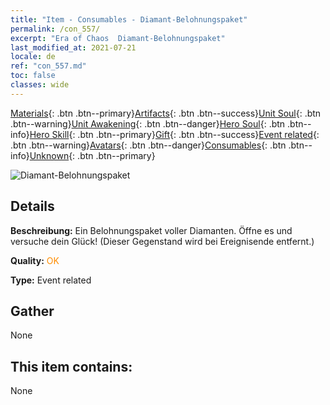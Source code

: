 ```yaml
---
title: "Item - Consumables - Diamant-Belohnungspaket"
permalink: /con_557/
excerpt: "Era of Chaos  Diamant-Belohnungspaket"
last_modified_at: 2021-07-21
locale: de
ref: "con_557.md"
toc: false
classes: wide
---
```

 [Materials](/ItemsDE/){: .btn .btn--primary}[Artifacts](/ItemsDE/Artifacts/){: .btn .btn--success}[Unit Soul](/ItemsDE/UnitSoul/){: .btn .btn--warning}[Unit Awakening](/ItemsDE/UnitAwakening/){: .btn .btn--danger}[Hero Soul](/ItemsDE/HeroSoul/){: .btn .btn--info}[Hero Skill](/ItemsDE/HeroSkill/){: .btn .btn--primary}[Gift](/ItemsDE/Gift/){: .btn .btn--success}[Event related](/ItemsDE/Events/){: .btn .btn--warning}[Avatars](/ItemsDE/Avatars/){: .btn .btn--danger}[Consumables](/ItemsDE/Consumables/){: .btn .btn--info}[Unknown](/ItemsDE/Unknown/){: .btn .btn--primary}

 ![Diamant-Belohnungspaket](/images/t/i_10043_redpacket.png)

## Details
 **Beschreibung:** Ein Belohnungspaket voller Diamanten. Öffne es und versuche dein Glück! (Dieser Gegenstand wird bei Ereignisende entfernt.)

 **Quality:** <span style="color: #FF8C00">OK</span>

 **Type:** Event related

## Gather

  None

## This item contains:

  None

